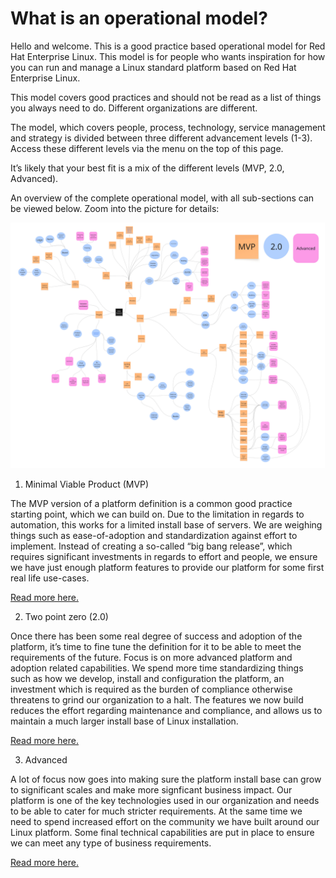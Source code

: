 # What is an operational model?

Hello and welcome. This is a good practice based operational model for Red Hat Enterprise Linux. This model is for people who wants inspiration for how you can run and manage a Linux standard platform based on Red Hat Enterprise Linux.

This model covers good practices and should not be read as a list of things you always need to do. Different organizations are different.

The model, which covers people, process, technology, service management and strategy is divided between three different advancement levels (1-3). Access these different levels via the menu on the top of this page.

It’s likely that your best fit is a mix of the different levels (MVP, 2.0, Advanced).

An overview of the complete operational model, with all sub-sections can be viewed below. Zoom into the picture for details:

![Overview](assets/rhel-operational-model.jpg)

1. Minimal Viable Product (MVP)

The MVP version of a platform definition is a common good practice starting point, which we can build on. Due to the limitation in regards to automation, this works for a limited install base of servers. We are weighing things such as ease-of-adoption and standardization against effort to implement. Instead of creating a so-called “big bang release”, which requires significant investments in regards to effort and people, we ensure we have just enough platform features to provide our platform for some first real life use-cases.

[Read more here.](https://redhat-cop.github.io/rhel-good-practices/operational-model/mvp/)

2. Two point zero (2.0)

Once there has been some real degree of success and adoption of the platform, it’s time to fine tune the definition for it to be able to meet the requirements of the future. Focus is on more advanced platform and adoption related capabilities. We spend more time standardizing things such as how we develop, install and configuration the platform, an investment which is required as the burden of compliance otherwise threatens to grind our organization to a halt. The features we now build reduces the effort regarding maintenance and compliance, and allows us to maintain a much larger install base of Linux installation.

[Read more here.](https://redhat-cop.github.io/rhel-good-practices/operational-model/twozero/)

3. Advanced

A lot of focus now goes into making sure the platform install base can grow to significant scales and make more signficant business impact. Our platform is one of the key technologies used in our organization and needs to be able to cater for much stricter requirements. At the same time we need to spend increased effort on the community we have built around our Linux platform. Some final technical capabilities are put in place to ensure we can meet any type of business requirements.

[Read more here.](https://redhat-cop.github.io/rhel-good-practices/operational-model/advanced/)
